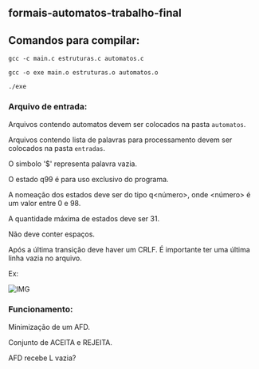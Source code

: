 ## formais-automatos-trabalho-final

## Comandos para compilar:

`gcc -c main.c estruturas.c automatos.c`

`gcc -o exe main.o estruturas.o automatos.o`

`./exe`

### Arquivo de entrada:

Arquivos contendo automatos devem ser colocados na pasta `automatos`.

Arquivos contendo lista de palavras para processamento devem ser colocados na pasta `entradas`.

O simbolo '$' representa palavra vazia.

O estado q99 é para uso exclusivo do programa.

A nomeação dos estados deve ser do tipo q<número>, onde <número> é um valor entre 0 e 98.

A quantidade máxima de estados deve ser 31.

Não deve conter espaços.

Após a última transição deve haver um CRLF. É importante ter uma última linha vazia no arquivo.

Ex: 

![IMG](https://media.discordapp.net/attachments/1024803269043830986/1024803541300297728/unknown.png?width=468&height=670)

### Funcionamento:
Minimização de um AFD.

Conjunto de ACEITA e REJEITA.

AFD recebe L vazia?
